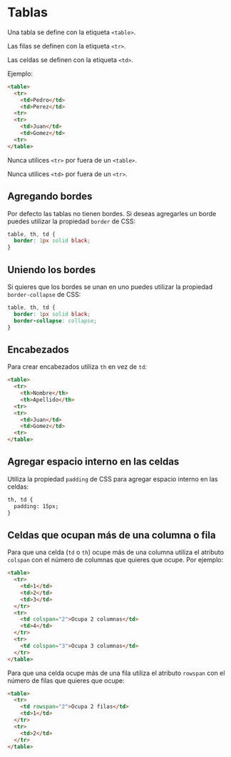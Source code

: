 # Tablas

Una tabla se define con la etiqueta `<table>`.

Las filas se definen con la etiqueta `<tr>`.

Las celdas se definen con la etiqueta `<td>`.

Ejemplo:

```html
<table>
  <tr>
    <td>Pedro</td>
    <td>Perez</td>
  <tr>
  <tr>
    <td>Juan</td>
    <td>Gomez</td>
  <tr>
</table>
```

Nunca utilices `<tr>` por fuera de un `<table>`.

Nunca utilices `<td>` por fuera de un `<tr>`.

## Agregando bordes

Por defecto las tablas no tienen bordes. Si deseas agregarles un borde puedes utilizar la propiedad `border` de CSS:

```css
table, th, td {
  border: 1px solid black;
}
```

## Uniendo los bordes

Si quieres que los bordes se unan en uno puedes utilizar la propiedad `border-collapse` de CSS:

```css
table, th, td {
  border: 1px solid black;
  border-collapse: collapse;
}
```

## Encabezados

Para crear encabezados utiliza `th` en vez de `td`:

```html
<table>
  <tr>
    <th>Nombre</th>
    <th>Apellido</th>
  <tr>
  <tr>
    <td>Juan</td>
    <td>Gomez</td>
  <tr>
</table>
```

## Agregar espacio interno en las celdas

Utiliza la propiedad `padding` de CSS para agregar espacio interno en las celdas:

```html
th, td {
  padding: 15px;
}
```

## Celdas que ocupan más de una columna o fila

Para que una celda (`td` o `th`) ocupe más de una columna utiliza el atributo `colspan` con el número de columnas que quieres que ocupe. Por ejemplo:

```html
<table>
  <tr>
    <td>1</td>
    <td>2</td>
    <td>3</td>
  </tr>
  <tr>
    <td colspan="2">Ocupa 2 columnas</td>
    <td>4</td>
  </tr>
  <tr>
    <td colspan="3">Ocupa 3 columnas</td>
  </tr>
</table>
```

Para que una celda ocupe más de una fila utiliza el atributo `rowspan` con el número de filas que quieres que ocupe:

```html
<table>
  <tr>
    <td rowspan="2">Ocupa 2 filas</td>
    <td>1</td>
  </tr>
  <tr>
    <td>2</td>
  </tr>
</table>
```
